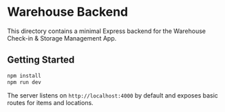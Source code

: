 # Warehouse Backend

This directory contains a minimal Express backend for the Warehouse Check-in & Storage Management App.

## Getting Started

```bash
npm install
npm run dev
```

The server listens on `http://localhost:4000` by default and exposes basic routes for items and locations.
